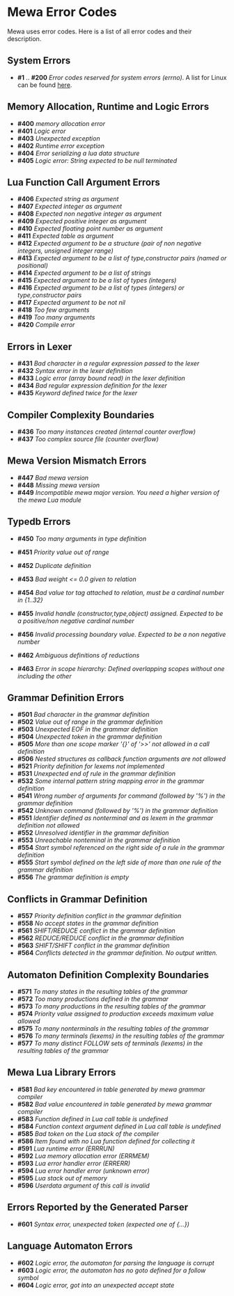 # Mewa Error Codes
Mewa uses error codes. Here is a list of all error codes and their description.

## System Errors
+ **#1** .. **#200** _Error codes reserved for system errors (errno)_.
A list for Linux can be found [here](https://nuetzlich.net/errno.html).

## Memory Allocation, Runtime and Logic Errors
+ **#400**   _memory allocation error_
+ **#401**   _Logic error_
+ **#403**   _Unexpected exception_
+ **#402**   _Runtime error exception_
+ **#404**   _Error serializing a lua data structure_
+ **#405**   _Logic error: String expected to be null terminated_

## Lua Function Call Argument Errors
+ **#406**   _Expected string as argument_
+ **#407**   _Expected integer as argument_
+ **#408**   _Expected non negative integer as argument_
+ **#409**   _Expected positive integer as argument_
+ **#410**   _Expected floating point number as argument_
+ **#411**   _Expected table as argument_
+ **#412**   _Expected argument to be a structure (pair of non negative integers, unsigned integer range)_
+ **#413**   _Expected argument to be a list of type,constructor pairs (named or positional)_
+ **#414**   _Expected argument to be a list of strings_
+ **#415**   _Expected argument to be a list of types (integers)_
+ **#416**   _Expected argument to be a list of types (integers) or type,constructor pairs_
+ **#417**   _Expected argument to be not nil_
+ **#418**   _Too few arguments_
+ **#419**   _Too many arguments_
+ **#420**	_Compile error_

## Errors in Lexer
+ **#431**   _Bad character in a regular expression passed to the lexer_
+ **#432**   _Syntax error in the lexer definition_
+ **#433**   _Logic error (array bound read) in the lexer definition_
+ **#434**   _Bad regular expression definition for the lexer_
+ **#435**   _Keyword defined twice for the lexer_

## Compiler Complexity Boundaries
+ **#436**   _Too many instances created (internal counter overflow)_
+ **#437**   _Too complex source file (counter overflow)_

## Mewa Version Mismatch Errors
+ **#447**   _Bad mewa version_
+ **#448**   _Missing mewa version_
+ **#449**   _Incompatible mewa major version. You need a higher version of the mewa Lua module_

## Typedb Errors
+ **#450**   _Too many arguments in type definition_
+ **#451**   _Priority value out of range_
+ **#452**   _Duplicate definition_
+ **#453**   _Bad weight <= 0.0 given to relation_
+ **#454**   _Bad value tor tag attached to relation, must be a cardinal number in {1..32}_
+ **#455**   _Invalid handle (constructor,type,object) assigned. Expected to be a positive/non negative cardinal number_
+ **#456**   _Invalid processing boundary value. Expected to be a non negative number_

+ **#462**   _Ambiguous definitions of reductions_
+ **#463**   _Error in scope hierarchy: Defined overlapping scopes without one including the other_

## Grammar Definition Errors
+ **#501**   _Bad character in the grammar definition_
+ **#502**   _Value out of range in the grammar definition_
+ **#503**   _Unexpected EOF in the grammar definition_
+ **#504**   _Unexpected token in the grammar definition_
+ **#505**   _More than one scope marker '{}' of '>>' not allowed in a call definition_
+ **#506**   _Nested structures as callback function arguments are not allowed_
+ **#521**   _Priority definition for lexems not implemented_
+ **#531**   _Unexpected end of rule in the grammar definition_
+ **#532**   _Some internal pattern string mapping error in the grammar definition_
+ **#541**   _Wrong number of arguments for command (followed by '%') in the grammar definition_
+ **#542**   _Unknown command (followed by '%') in the grammar definition_
+ **#551**   _Identifier defined as nonterminal and as lexem in the grammar definition not allowed_
+ **#552**   _Unresolved identifier in the grammar definition_
+ **#553**   _Unreachable nonteminal in the grammar definition_
+ **#554**   _Start symbol referenced on the right side of a rule in the grammar definition_
+ **#555**   _Start symbol defined on the left side of more than one rule of the grammar definition_
+ **#556**   _The grammar definition is empty_

## Conflicts in Grammar Definition
+ **#557**   _Priority definition conflict in the grammar definition_
+ **#558**   _No accept states in the grammar definition_
+ **#561**   _SHIFT/REDUCE conflict in the grammar definition_
+ **#562**   _REDUCE/REDUCE conflict in the grammar definition_
+ **#563**   _SHIFT/SHIFT conflict in the grammar definition_
+ **#564**   _Conflicts detected in the grammar definition. No output written._

## Automaton Definition Complexity Boundaries
+ **#571**   _To many states in the resulting tables of the grammar_
+ **#572**   _Too many productions defined in the grammar_
+ **#573**   _To many productions in the resulting tables of the grammar_
+ **#574**   _Priority value assigned to production exceeds maximum value allowed_
+ **#575**   _To many nonterminals in the resulting tables of the grammar_
+ **#576**   _To many terminals (lexems) in the resulting tables of the grammar_
+ **#577**   _To many distinct FOLLOW sets of terminals (lexems) in the resulting tables of the grammar_

## Mewa Lua Library Errors
+ **#581**   _Bad key encountered in table generated by mewa grammar compiler_
+ **#582**   _Bad value encountered in table generated by mewa grammar compiler_
+ **#583**   _Function defined in Lua call table is undefined_
+ **#584**   _Function context argument defined in Lua call table is undefined_
+ **#585**   _Bad token on the Lua stack of the compiler_
+ **#586**   _Item found with no Lua function defined for collecting it_
+ **#591**   _Lua runtime error (ERRRUN)_
+ **#592**   _Lua memory allocation error (ERRMEM)_
+ **#593**   _Lua error handler error (ERRERR)_
+ **#594**   _Lua error handler error (unknown error)_
+ **#595**   _Lua stack out of memory_
+ **#596**   _Userdata argument of this call is invalid_

## Errors Reported by the Generated Parser
+ **#601**   _Syntax error, unexpected token (expected one of {...})_

## Language Automaton Errors
+ **#602**   _Logic error, the automaton for parsing the language is corrupt_
+ **#603**   _Logic error, the automaton has no goto defined for a follow symbol_
+ **#604**   _Logic error, got into an unexpected accept state_

